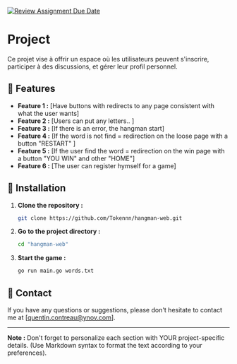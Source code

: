 [![Review Assignment Due Date](https://classroom.github.com/assets/deadline-readme-button-24ddc0f5d75046c5622901739e7c5dd533143b0c8e959d652212380cedb1ea36.svg)](https://classroom.github.com/a/J7fVND2K)

# Project 

Ce projet vise à offrir un espace où les utilisateurs
peuvent s'inscrire, participer à des discussions, et gérer leur profil personnel.

## 🌟 Features

- **Feature 1 :** [Have buttons with redirects to any page consistent with what the user wants]
- **Feature 2 :** [Users can put any letters.. ]
- **Feature 3 :** [If there is an error, the hangman start]
- **Feature 4 :** [If the word is not find = redirection on the loose page with a button "RESTART" ]
- **Feature 5 :** [If the user find the word = redirection on the win page with a button "YOU WIN" and other "HOME"]
- **Feature 6 :** [The user can register hymself for a game]


## 🚀 Installation

1. **Clone the repository :**
    ```bash
    git clone https://github.com/Tokennn/hangman-web.git
    ```

2. **Go to the project directory :**
    ```bash
    cd "hangman-web"
    ```

3. **Start the game :**
    ```bash
    go run main.go words.txt
    ```

## 📧 Contact

If you have any questions or suggestions, please don't hesitate to contact me at [quentin.contreau@ynov.com].

---

**Note :** Don't forget to personalize each section with YOUR project-specific details. (Use Markdown syntax to format the text according to your preferences).
